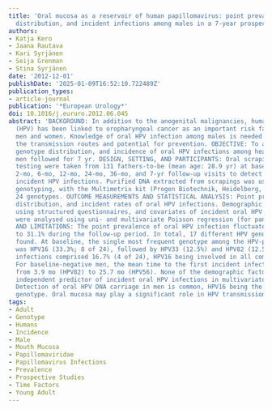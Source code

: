 ```yaml
---
title: 'Oral mucosa as a reservoir of human papillomavirus: point prevalence, genotype
  distribution, and incident infections among males in a 7-year prospective study'
authors:
- Katja Kero
- Jaana Rautava
- Kari Syrjänen
- Seija Grenman
- Stina Syrjänen
date: '2012-12-01'
publishDate: '2025-01-09T16:52:10.722489Z'
publication_types:
- article-journal
publication: '*European Urology*'
doi: 10.1016/j.eururo.2012.06.045
abstract: 'BACKGROUND: In addition to the anogenital malignancies, human papillomavirus
  (HPV) has been linked to oropharyngeal cancer as an important risk factor in both
  men and women. Knowledge of oral HPV infection among males is needed to elucidate
  the transmission routes and potential for prevention. OBJECTIVE: To assess the prevalence,
  genotype distribution, and incidence of oral HPV infections among healthy Finnish
  men followed for 7 yr. DESIGN, SETTING, AND PARTICIPANTS: Oral scrapings for HPV
  testing were taken from 131 fathers-to-be (mean age: 28.9 yr) at baseline and at
  2-mo, 6-mo, 12-mo, 24-mo, 36-mo, and 7-yr follow-up visits to detect prevalent and
  incident HPV infections. Purified DNA extracted from scrapings was used for HPV
  genotyping, with the Multimetrix kit (Progen Biotechnik, Heidelberg, Germany) detecting
  24 genotypes. OUTCOME MEASUREMENTS AND STATISTICAL ANALYSIS: Point prevalence, genotype
  distribution, and incident rates of oral HPV infections. Demographic data were collected
  using structured questionnaires, and covariates of incident oral HPV infections
  were analysed using uni- and multivariate Poisson regression (for panel data). RESULTS
  AND LIMITATIONS: The point prevalence of oral HPV infection fluctuated from 15.1%
  to 31.1% during the follow-up period. In total, 17 different HPV genotypes were
  found. At baseline, the single most frequent genotype among the HPV-positive samples
  was HPV16 (33.3%; 8 of 24), followed by HPV33 (12.5%) and HPV82 (12.5%). Multiple-type
  infections comprised 16.7% (4 of 24), HPV16 being involved in all combinations.
  For baseline-negative men, the mean time to the first incident infection ranged
  from 3.9 mo (HPV82) to 25.7 mo (HPV56). None of the demographic factors was a significant
  independent predictor of incident oral HPV infections in multivariate models. CONCLUSIONS:
  Detection of oral HPV DNA carriage in men is common, HPV16 being the most prevalent
  genotype. Oral mucosa may play a significant role in HPV transmission.'
tags:
- Adult
- Genotype
- Humans
- Incidence
- Male
- Mouth Mucosa
- Papillomaviridae
- Papillomavirus Infections
- Prevalence
- Prospective Studies
- Time Factors
- Young Adult
---
```

